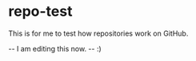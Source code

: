 # repo-test
This is for me to test how repositories work on GitHub.

-- I am editing this now. -- :) 
